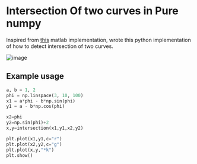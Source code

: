 # Intersection Of two curves in Pure numpy

Inspired from [this](http://uk.mathworks.com/matlabcentral/fileexchange/11837-fast-and-robust-curve-intersections) matlab implementation, wrote this python implementation of how to detect intersection of two curves.


![image](https://github.com/sukhbinder/intersection/blob/master/images/curve_intersection_python.png)


## Example usage

```python
a, b = 1, 2
phi = np.linspace(3, 10, 100)
x1 = a*phi - b*np.sin(phi)
y1 = a - b*np.cos(phi)

x2=phi
y2=np.sin(phi)+2
x,y=intersection(x1,y1,x2,y2)

plt.plot(x1,y1,c="r")
plt.plot(x2,y2,c="g")
plt.plot(x,y,"*k")
plt.show()

```
